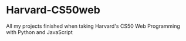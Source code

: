 # Harvard-CS50web
All my projects finished when taking Harvard's CS50 Web Programming with Python and JavaScript
